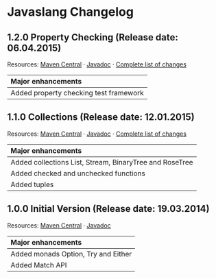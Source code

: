 # Javaslang Changelog

## 1.2.0 Property Checking (Release date: 06.04.2015)

Resources: [Maven Central](http://search.maven.org/#artifactdetails%7Ccom.javaslang%7Cjavaslang%7C1.2.0%7Cjar) &middot; [Javadoc](http://javaslang.com/javadoc/1.2.0/index.html) &middot; [Complete list of changes](https://github.com/javaslang/javaslang/issues?q=milestone%3A%221.2.0+Property+Checking%22)

| Major enhancements |
| :--- |
| Added property checking test framework |

## 1.1.0 Collections (Release date: 12.01.2015)

Resources: [Maven Central](http://search.maven.org/#artifactdetails%7Ccom.javaslang%7Cjavaslang%7C1.1.0%7Cjar) &middot; [Javadoc](http://javaslang.com/javadoc/1.1.0/index.html) &middot; [Complete list of changes](https://github.com/javaslang/javaslang/issues?q=milestone%3A%221.1.0+Collections%22)

| Major enhancements |
| :--- |
| Added collections List, Stream, BinaryTree and RoseTree |
| Added checked and unchecked functions |
| Added tuples |

## 1.0.0 Initial Version (Release date: 19.03.2014)

Resources: [Maven Central](http://search.maven.org/#artifactdetails%7Ccom.javaslang%7Cjavaslang%7C1.0.0%7Cjar) &middot; [Javadoc](http://javaslang.com/javadoc/1.0.0/index.html)

| Major enhancements |
| :--- |
| Added monads Option, Try and Either |
| Added Match API |
